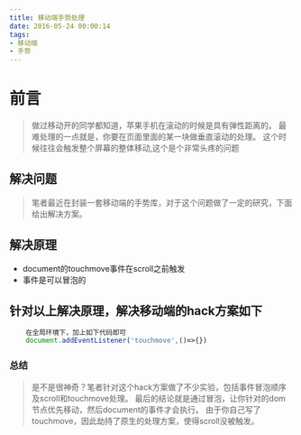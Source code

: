 ```yaml
---
title: 移动端手势处理
date: 2016-05-24 00:00:14
tags:
- 移动端
- 手势
---
```


# 前言
> 做过移动开的同学都知道，苹果手机在滚动的时候是具有弹性距离的。
> 最难处理的一点就是，你要在页面里面的某一块做垂直滚动的处理。
> 这个时候往往会触发整个屏幕的整体移动,这个是个非常头疼的问题

## 解决问题
> 笔者最近在封装一套移动端的手势库，对于这个问题做了一定的研究，下面给出解决方案。

## 解决原理
- document的touchmove事件在scroll之前触发
- 事件是可以冒泡的

## 针对以上解决原理，解决移动端的hack方案如下
```JavaScript
    在全局环境下，加上如下代码即可
    document.addEventListener('touchmove',()=>{})
```

### 总结
> 是不是很神奇？笔者针对这个hack方案做了不少实验，包括事件冒泡顺序及scroll和touchmove处理。
> 最后的结论就是通过冒泡，让你针对的dom节点优先移动，然后document的事件才会执行。
> 由于你自己写了touchmove，因此劫持了原生的处理方案，使得scroll没被触发。

